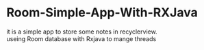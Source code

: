 # Room-Simple-App-With-RXJava
it is a simple app to store some notes in recyclerview.   
  useing Room database with Rxjava to mange threads
  
